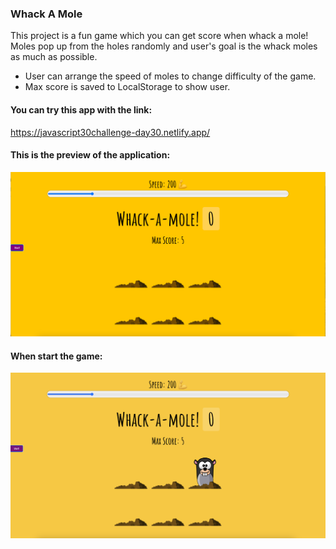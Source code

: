 ### Whack A Mole
This project is a fun game which you can get score when whack a mole! Moles pop up from the holes randomly and user's goal is the whack moles as much as possible. 
- User can arrange the speed of moles to change difficulty of the game.
- Max score is saved to LocalStorage to show user.

#### You can try this app with the link:
https://javascript30challenge-day30.netlify.app/

#### This is the preview of the application:
![Screenshot of deployed app](img/preview1.png)

#### When start the game:
![Screenshot of deployed app](img/preview2.png)
